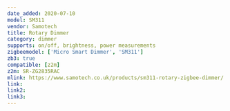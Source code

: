 ```yaml
---
date_added: 2020-07-10
model: SM311
vendor: Samotech
title: Rotary Dimmer
category: dimmer
supports: on/off, brightness, power measurements
zigbeemodel: ['Micro Smart Dimmer', 'SM311']
zb3: true
compatible: [z2m]
z2m: SR-ZG2835RAC
mlink: https://www.samotech.co.uk/products/sm311-rotary-zigbee-dimmer/
link: 
link2: 
link3: 
---
```

